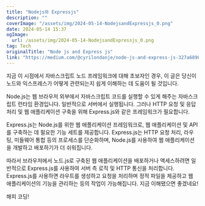 ```yaml
---
title: "Nodejs와 Expressjs"
description: ""
coverImage: "/assets/img/2024-05-14-NodejsandExpressjs_0.png"
date: 2024-05-14 15:37
ogImage: 
  url: /assets/img/2024-05-14-NodejsandExpressjs_0.png
tag: Tech
originalTitle: "Node js and Express js"
link: "https://medium.com/@cyrilondanje/node-js-and-express-js-327a6898e20c"
---
```



지금 이 시점에서 자바스크립트 노드 프레임워크에 대해 초보자인 경우, 이 글은 당신이 노드와 익스프레스가 어떻게 관련되는지 쉽게 이해하는 데 도움이 될 것입니다.

Node.js는 웹 브라우저 외부에서 자바스크립트 코드를 실행할 수 있게 해주는 자바스크립트 런타임 환경입니다. 일반적으로 서버에서 실행됩니다. 그러나 HTTP 요청 및 응답 처리 및 웹 애플리케이션 구축을 위해 Express.js와 같은 프레임워크가 필요합니다.

Express.js는 Node.js를 위한 웹 애플리케이션 프레임워크로, 웹 애플리케이션 및 API를 구축하는 데 필요한 기능 세트를 제공합니다. Express.js는 HTTP 요청 처리, 라우팅, 미들웨어 통합 등의 프로세스를 단순화하며, Node.js를 사용하여 웹 애플리케이션을 개발하고 배포하기가 더 쉬워집니다.

따라서 브라우저에서 노드.js로 구축된 웹 애플리케이션을 배포하거나 액세스하려면 일반적으로 Express.js를 사용하여 서버 측 로직 및 HTTP 통신을 처리합니다. Express.js를 사용하면 라우트를 생성하고 요청을 처리하며 정적 파일을 제공하고 웹 애플리케이션의 기능을 관리하는 등의 작업이 가능해집니다. 지금 이해됐으면 좋겠네요!



해피 코딩!